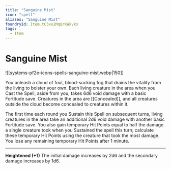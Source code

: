```yaml
---
title: "Sanguine Mist"
icon: "spell"
aliases: "Sanguine Mist"
foundryId: Item.tC3xu1MqQrKWkvkx
tags:
  - Item
---
```


# Sanguine Mist
![[systems-pf2e-icons-spells-sanguine-mist.webp|150]]

You unleash a cloud of foul, blood-sucking fog that drains the vitality from the living to bolster your own. Each living creature in the area when you Cast the Spell, aside from you, takes 6d6 void damage with a basic Fortitude save. Creatures in the area are [[Concealed]], and all creatures outside the cloud become concealed to creatures within it.

The first time each round you Sustain this Spell on subsequent turns, living creatures in the area take an additional 2d6 void damage with another basic Fortitude save. You also gain temporary Hit Points equal to half the damage a single creature took when you Sustained the spell this turn; calculate these temporary Hit Points using the creature that took the most damage. You lose any remaining temporary Hit Points after 1 minute.

* * *

**Heightened (+1)** The initial damage increases by 2d6 and the secondary damage increases by 1d6.
